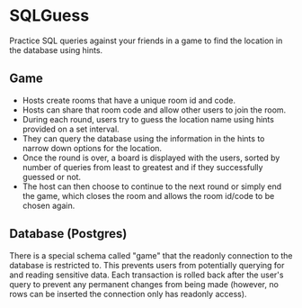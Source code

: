 # SQLGuess
Practice SQL queries against your friends in a game to find the location in the database using hints.

## Game
  * Hosts create rooms that have a unique room id and code.
  * Hosts can share that room code and allow other users to join the room.
  * During each round, users try to guess the location name using hints provided on a set interval.
  * They can query the database using the information in the hints to narrow down options for the location.
  * Once the round is over, a board is displayed with the users, sorted by number of queries from least to greatest and if they successfully guessed or not.
  * The host can then choose to continue to the next round or simply end the game, which closes the room and allows the room id/code to be chosen again.

## Database (Postgres)
There is a special schema called "game" that the readonly connection to the database is restricted to. 
This prevents users from potentially querying for and reading sensitive data.
Each transaction is rolled back after the user's query to prevent any permanent changes from being made (however, no rows can be inserted the connection only has readonly access).
